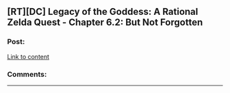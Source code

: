 ## [RT][DC] Legacy of the Goddess: A Rational Zelda Quest - Chapter 6.2: But Not Forgotten

### Post:

[Link to content](https://forums.sufficientvelocity.com/threads/legacy-of-the-goddess-a-rational-zelda-quest.55903/page-69#post-12894084)

### Comments:

---

